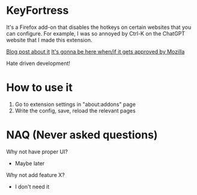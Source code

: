 # KeyFortress

It's a Firefox add-on that disables the hotkeys on certain websites that you can configure.
For example, I was so annoyed by Ctrl-K on the ChatGPT website that I made this extension.

[Blog post about it](https://unmb.pw/misc/2024/01/22/key_fortress.html)
[It's gonna be here when/if it gets approved by Mozilla](https://addons.mozilla.org/en-US/firefox/addon/keyfortress/)

Hate driven development!

# How to use it
1. Go to extension settings in "about:addons" page
2. Write the config, save, reload the relevant pages

# NAQ (Never asked questions)

Why not have proper UI?
 - Maybe later

Why not add feature X?
 - I don't need it
